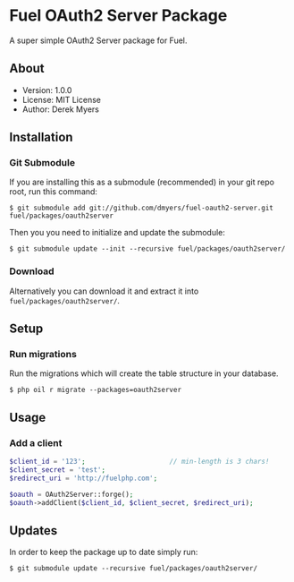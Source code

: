 # Fuel OAuth2 Server Package

A super simple OAuth2 Server package for Fuel.

## About
* Version: 1.0.0
* License: MIT License
* Author: Derek Myers

## Installation

### Git Submodule

If you are installing this as a submodule (recommended) in your git repo root, run this command:

	$ git submodule add git://github.com/dmyers/fuel-oauth2-server.git fuel/packages/oauth2server

Then you you need to initialize and update the submodule:

	$ git submodule update --init --recursive fuel/packages/oauth2server/

### Download

Alternatively you can download it and extract it into `fuel/packages/oauth2server/`.

## Setup

### Run migrations

Run the migrations which will create the table structure in your database.

	$ php oil r migrate --packages=oauth2server

## Usage

### Add a client

```php
$client_id = '123';                     // min-length is 3 chars!
$client_secret = 'test';
$redirect_uri = 'http://fuelphp.com';

$oauth = OAuth2Server::forge();
$oauth->addClient($client_id, $client_secret, $redirect_uri);
```

## Updates

In order to keep the package up to date simply run:

	$ git submodule update --recursive fuel/packages/oauth2server/

